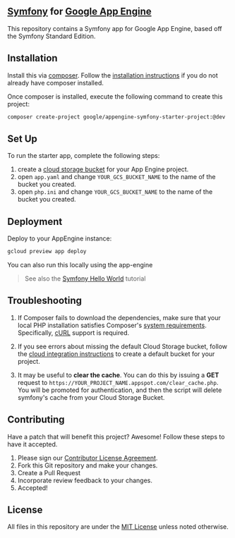 ## [Symfony][symfony] for [Google App Engine][appengine]
This repository contains a Symfony app for Google App Engine, based off the Symfony Standard Edition.

## Installation

Install this via [composer][composer]. Follow the
[installation instructions][composer_install] if you do not already have
composer installed.

Once composer is installed, execute the following command to create this project:

```sh
composer create-project google/appengine-symfony-starter-project:@dev
```

## Set Up

To run the starter app, complete the following steps:

 1. create a [cloud storage bucket][gcs] for your App Engine project.
 2. open `app.yaml` and change `YOUR_GCS_BUCKET_NAME` to the name of the bucket you created.
 3. open `php.ini` and change `YOUR_GCS_BUCKET_NAME` to the name of the bucket you created.

## Deployment

Deploy to your AppEngine instance:

```sh
gcloud preview app deploy
```

You can also run this locally using the app-engine

> See also the [Symfony Hello World][gcp_symfony_hello] tutorial

## Troubleshooting

1. If Composer fails to download the dependencies, make sure that your local PHP installation
satisfies Composer's [system requirements][composer_reqs]. Specifically, [cURL][curl] support is
required.

1. If you see errors about missing the default Cloud Storage bucket, follow the
[cloud integration instructions][gcs_setup] to create a default bucket for your project.

1. It may be useful to **clear the cache**. You can do this by issuing a **GET** request to
`https://YOUR_PROJECT_NAME.appspot.com/clear_cache.php`. You will be promoted for authentication,
and then the script will delete symfony's cache from your Cloud Storage Bucket.

## Contributing
Have a patch that will benefit this project? Awesome! Follow these steps to have it accepted.

1. Please sign our [Contributor License Agreement](CONTRIB.md).
1. Fork this Git repository and make your changes.
1. Create a Pull Request
1. Incorporate review feedback to your changes.
1. Accepted!

## License
All files in this repository are under the [MIT License](LICENSE) unless noted otherwise.

[symfony]: http://symfony.com/
[appengine]: https://cloud.google.com/appengine/
[composer]: https://getcomposer.org
[composer_install]: https://getcomposer.org/doc/00-intro.md
[gcs]: https://cloud.google.com/appengine/docs/php/googlestorage/setup
[gcp_symfony_hello]: https://cloud.google.com/appengine/docs/php/symfony-hello-world
[composer_reqs]: https://getcomposer.org/doc/00-intro.md#system-requirements
[curl]: http://php.net/manual/en/book.curl.php
[gcs_setup]: https://cloud.google.com/appengine/docs/php/googlestorage/setup

